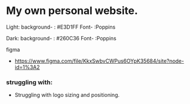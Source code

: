 # My own personal website.

Light:
background- : #E3D1FF
Font- :Poppins

Dark:
background- : #260C36
Font- :Poppins

figma

- https://www.figma.com/file/KkxSwbvCWPus6OYpK35684/site?node-id=1%3A2

### struggling with:

- Struggling with logo sizing and positioning.
